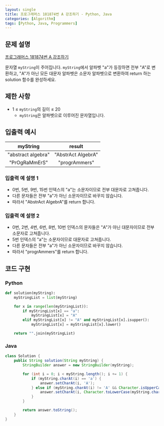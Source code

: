 ```yaml
---
layout: single
title: 프로그래머스 181874번 A 강조하기 - Python, Java
categories: [Algorithm]
tags: [Python, Java, Programmers]
---
```


## 문제 설명
[프로그래머스 181874번 A 강조하기](https://school.programmers.co.kr/learn/courses/30/lessons/181874)

문자열 `myString`이 주어집니다. `myString`에서 알파벳 "a"가 등장하면 전부 "A"로 변환하고, "A"가 아닌 모든 대문자 알파벳은 소문자 알파벳으로 변환하여 return 하는 solution 함수를 완성하세요.

## 제한 사항

* 1 ≤ `myString`의 길이 ≤ 20
  * `myString`은 알파벳으로 이루어진 문자열입니다.

## 입출력 예시

|      myString      |       result       |
|:------------------:|:------------------:|
| "abstract algebra" | "AbstrAct AlgebrA" |
|   "PrOgRaMmErS"    |   "progrAmmers"    |

### 입출력 예 설명 1

* 0번, 5번, 9번, 15번 인덱스의 "a"는 소문자이므로 전부 대문자로 고쳐줍니다.
* 다른 문자들은 전부 "a"가 아닌 소문자이므로 바꾸지 않습니다.
* 따라서 "AbstrAct AlgebrA"를 return 합니다.

### 입출력 예 설명 2

* 0번, 2번, 4번, 6번, 8번, 10번 인덱스의 문자들은 "A"가 아닌 대문자이므로 전부 소문자로 고쳐줍니다.
* 5번 인덱스의 "a"는 소문자이므로 대문자로 고쳐줍니다.
* 다른 문자들은 전부 "a"가 아닌 소문자이므로 바꾸지 않습니다.
* 따라서 "progrAmmers"를 return 합니다.

## 코드 구현

### Python

```python
def solution(myString):
    myStringList = list(myString)

    for x in range(len(myStringList)):
        if myStringList[x] == "a":
            myStringList[x] = "A"
        elif myStringList[x] != "A" and myStringList[x].isupper():
            myStringList[x] = myStringList[x].lower()

    return "".join(myStringList)
```

### Java

```java
class Solution {
    public String solution(String myString) {
        StringBuilder answer = new StringBuilder(myString);

        for (int i = 0; i < myString.length(); i += 1) {
            if (myString.charAt(i) == 'a') {
                answer.setCharAt(i, 'A');
            } else if (myString.charAt(i) != 'A' && Character.isUpperCase(myString.charAt(i))) {
                answer.setCharAt(i, Character.toLowerCase(myString.charAt(i)));
            }
        }

        return answer.toString();
    }
}
```